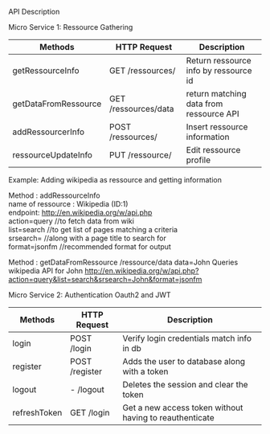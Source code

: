 API Description

Micro Service 1: Ressource Gathering<br/>

| Methods              | HTTP   Request       |            Description                  |
|----------------------|----------------------|-----------------------------------------|
| getRessourceInfo     | GET /ressources/     | Return ressource info by ressource id   |
| getDataFromRessource | GET /ressources/data | return matching data from ressource API |
| addRessourcerInfo    | POST /ressources/    | Insert ressource information            |
| ressourceUpdateInfo  | PUT /ressource/      | Edit ressource profile         |

Example: Adding wikipedia as ressource and getting information<br />


Method : addRessourceInfo<br />
  name of ressource : Wikipedia (ID:1)<br />
  endpoint:  http://en.wikipedia.org/w/api.php <br />
  action=query  //to fetch data from wiki<br />
  list=search   //to get list of pages matching a criteria<br />
  srsearch=      //along with a page title to search for<br />
  format=jsonfm   //recommended format for output<br />
  
Method : getDataFromRessource       /ressource/data      data=John
Queries wikipedia API for John
http://en.wikipedia.org/w/api.php?action=query&list=search&srsearch=John&format=jsonfm


Micro Service 2: Authentication Oauth2 and JWT<br/>

| Methods              | HTTP   Request       |            Description                  |
|----------------------|----------------------|-----------------------------------------|
| login                | POST /login          | Verify login credentials match info in db  |
| register             | POST /register       | Adds the user to database along with a token |
| logout               | - /logout            | Deletes the session and clear the token |
| refreshToken         | GET /login           | Get a new access token without having to reauthenticate|

